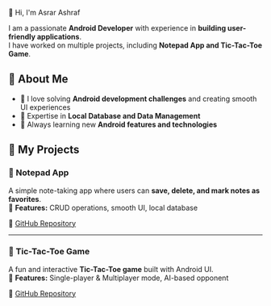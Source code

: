 👋 Hi, I'm Asrar Ashraf  

I am a passionate **Android Developer** with experience in **building user-friendly applications**.  
I have worked on multiple projects, including **Notepad App and Tic-Tac-Toe Game**.  

## 🚀 About Me  
- 🎯 I love solving **Android development challenges** and creating smooth UI experiences  
- 📱 Expertise in **Local Database and Data Management**  
- 📖 Always learning new **Android features and technologies**  

## 📂 My Projects  

### 📝 Notepad App  
A simple note-taking app where users can **save, delete, and mark notes as favorites**.  
🔹 **Features:** CRUD operations, smooth UI, local database  

🔗 [GitHub Repository](https://github.com/your-username/Notepad-App)  

---

### 🎲 Tic-Tac-Toe Game  
A fun and interactive **Tic-Tac-Toe game** built with Android UI.  
🔹 **Features:** Single-player & Multiplayer mode, AI-based opponent  

🔗 [GitHub Repository](https://github.com/Asrar-Ashraf/TicTacToe-App)  
